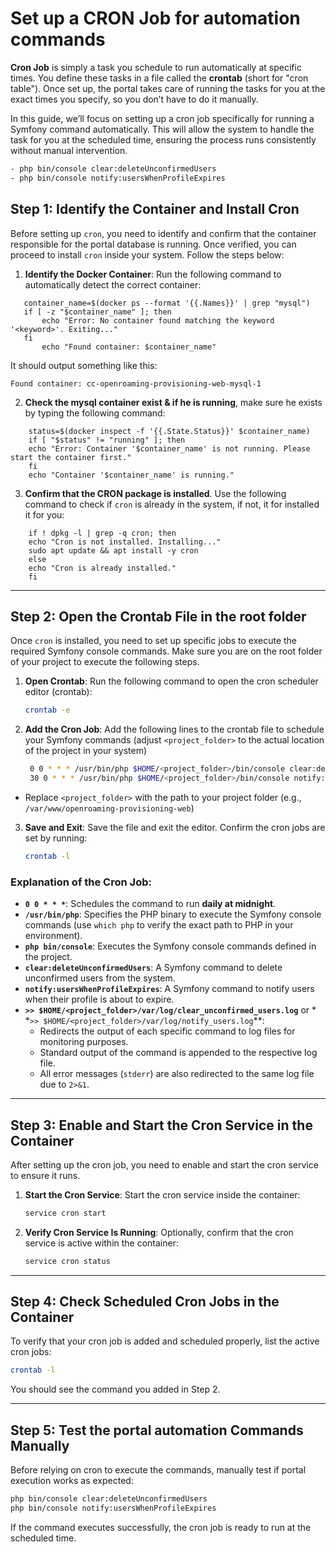 # Set up a CRON Job for automation commands

**Cron Job** is simply a task you schedule to run automatically at specific times. You define these tasks in a file
called the **crontab** (short for "cron table"). Once set up, the portal takes care of running the tasks for you at the
exact times you specify, so you don’t have to do it manually.

In this guide, we’ll focus on setting up a cron job specifically for running a Symfony command automatically. This will
allow the system to handle the task for you at the scheduled time, ensuring the process runs consistently without manual
intervention.

```bash
- php bin/console clear:deleteUnconfirmedUsers
- php bin/console notify:usersWhenProfileExpires
```

## Step 1: Identify the Container and Install Cron

Before setting up `cron`, you need to identify and confirm that the container responsible for the portal database is
running.
Once verified, you can proceed to install `cron` inside your system. Follow the steps below:

1. **Identify the Docker Container**:
Run the following command to automatically detect the correct container:

```shell
   container_name=$(docker ps --format '{{.Names}}' | grep "mysql")
   if [ -z "$container_name" ]; then
       echo "Error: No container found matching the keyword '<keyword>'. Exiting..."
   fi
       echo "Found container: $container_name"
```

It should output something like this:

```
Found container: cc-openroaming-provisioning-web-mysql-1
```

2. **Check the mysql container exist & if he is running**, make sure he exists by typing the following command:

```shell
    status=$(docker inspect -f '{{.State.Status}}' $container_name)
    if [ "$status" != "running" ]; then
    echo "Error: Container '$container_name' is not running. Please start the container first."
    fi
    echo "Container '$container_name' is running."
```

3. **Confirm that the CRON package is installed**. Use the following command to
check if `cron` is already in the system, if not, it for installed it for you:

```shell
    if ! dpkg -l | grep -q cron; then
    echo "Cron is not installed. Installing..."
    sudo apt update && apt install -y cron
    else
    echo "Cron is already installed."
    fi
```

---

## Step 2: Open the Crontab File in the root folder

Once `cron` is installed, you need to set up specific jobs to execute the required Symfony console commands. Make sure
you are on the root folder of your project to execute the following steps.

1. **Open Crontab**:
   Run the following command to open the cron scheduler editor (crontab):

   ```bash
   crontab -e
   ```

2. **Add the Cron Job**:
   Add the following lines to the crontab file to schedule your Symfony commands (adjust `<project_folder>` to the
   actual location of the project in your system)
   ```bash
    0 0 * * * /usr/bin/php $HOME/<project_folder>/bin/console clear:deleteUnconfirmedUsers >> $HOME/<project_folder>/var/log/clear_unconfirmed_users.log 2>&1
    30 0 * * * /usr/bin/php $HOME/<project_folder>/bin/console notify:usersWhenProfileExpires >> $HOME/<project_folder>/var/log/notify_users.log 2>&1
   ```

- Replace `<project_folder>` with the path to your project folder (e.g., `/var/www/openroaming-provisioning-web`)

3. **Save and Exit**:
   Save the file and exit the editor. Confirm the cron jobs are set by running:
   ```bash
   crontab -l
   ```

### Explanation of the Cron Job:

- **`0 0 * * *`**: Schedules the command to run **daily at midnight**.
- **`/usr/bin/php`**: Specifies the PHP binary to execute the Symfony console commands (use `which php` to verify the
  exact path to PHP in your environment).
- **`php bin/console`**: Executes the Symfony console commands defined in the project.
- **`clear:deleteUnconfirmedUsers`**: A Symfony command to delete unconfirmed users from the system.
- **`notify:usersWhenProfileExpires`**: A Symfony command to notify users when their profile is about to expire.
- **`>> $HOME/<project_folder>/var/log/clear_unconfirmed_users.log`** or *
  *`>> $HOME/<project_folder>/var/log/notify_users.log`**:
    - Redirects the output of each specific command to log files for monitoring purposes.
    - Standard output of the command is appended to the respective log file.
    - All error messages (`stderr`) are also redirected to the same log file due to `2>&1`.

---

## Step 3: Enable and Start the Cron Service in the Container

After setting up the cron job, you need to enable and start the cron service to ensure it runs.

1. **Start the Cron Service**:
   Start the cron service inside the container:
   ```bash
   service cron start
   ```

2. **Verify Cron Service Is Running**:
   Optionally, confirm that the cron service is active within the container:
   ```bash
   service cron status
   ```

---

## Step 4: Check Scheduled Cron Jobs in the Container

To verify that your cron job is added and scheduled properly, list the active cron jobs:

```bash
crontab -l
```

You should see the command you added in Step 2.

---

## Step 5: Test the portal automation Commands Manually

Before relying on cron to execute the commands, manually test if portal execution works as expected:

```bash
php bin/console clear:deleteUnconfirmedUsers
php bin/console notify:usersWhenProfileExpires
```

If the command executes successfully, the cron job is ready to run at the scheduled time.
